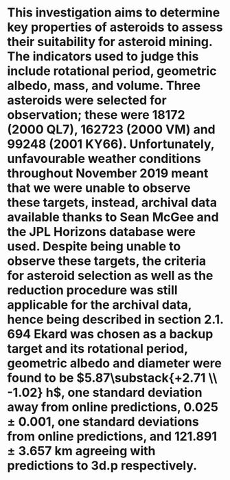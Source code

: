 #   This investigation aims to determine key properties of asteroids to assess their suitability for asteroid mining. The indicators used to judge this include rotational period, geometric albedo, mass, and volume. Three asteroids were selected for observation; these were 18172 (2000 QL7), 162723 (2000 VM) and 99248 (2001 KY66). Unfortunately, unfavourable weather conditions throughout November 2019 meant that we were unable to observe these targets, instead, archival data available thanks to Sean McGee and the JPL Horizons database were used. Despite being unable to observe these targets, the criteria for asteroid selection as well as the reduction procedure was still applicable for the archival data, hence being described in section 2.1. 694 Ekard was chosen as a backup target and its rotational period, geometric albedo and diameter were found to be  $5.87\substack{+2.71 \\ -1.02} h$, one standard deviation away from online predictions, $0.025\pm0.001$, one standard deviations from online predictions, and $121.891\pm3.657\ \si{\kilo\meter}$ agreeing with predictions to 3d.p respectively.
